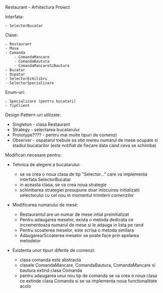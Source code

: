 Restaurant - Arhitectura Proiect

Interfata:

    - SelectorBucatar

Clase:

    - Restaurant
    - Masa
    - Comanda
        - ComandaMancare
        - ComandaBautura
        - ComandaMancareSiBautura
    - Bucatar
    - Ospatar
    - SelectorEchilibru
    - SelectorSpecializare

Enum-uri:

    - Specializare (pentru bucatari)
    - TipClient

Design Pattern-uri utilizate:

- Singleton - clasa Restaurant
- Strategy - selectarea bucatarului
- Prototype???? - pentru mai multe tipuri de comenzi
- Observer - ospatarul trebuie sa stie mereu numarul de mese ocupate si stadiul bucatarilor (este notifiat de fiecare data cand  ceva se schimba)

Modificari necesare pentru:

- Tehnica de alegere a bucatarului:
    - se va crea o noua clasa de tip "Selector..." care va implementa interfata SelectorBucatar
    - in aceasta clasa, se va crea noua strategie
    - schimbarea strategiei presupune doar inlocuirea initializatii selectorului cu cel nou in momentul trimiterii comenzilor

- Modificarea numarului de mese:
    - Restaurantul are un numar de mese intial preinitializat
    - Pentru adaugarea meselor, exista o metoda dedicata ce incrementeaza numarul de mese si le adauga in lista pe rand
    - Pentru scoaterea meselor, este scrisa o metoda similara
    - Adaugarea/Scoaterea meselor se poate face prin apelarea metodelor

- Existenta unor tipuri diferite de comenzi:
    - clasa comanda este abstracta
    - clasele ComandaMancare, ComandaBautura, ComandaMancare si bautura extind clasa Comanda
    - pentru adaugarea unui nou tip de comanda se va crea o noua clasa ce extinde clasa Comanda si se va implementa noua functionalitate acolo